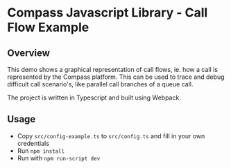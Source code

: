 Compass Javascript Library - Call Flow Example
=============

Overview
---------

This demo shows a graphical representation of call flows, ie. how a call is represented by the Compass
platform. This can be used to trace and debug difficult call scenario's, like parallel call branches
of a queue call. 

The project is written in Typescript and built using Webpack.

Usage
---------
- Copy `src/config-example.ts` to `src/config.ts` and fill in your own credentials
- Run `npm install`
- Run with `npm run-script dev`
